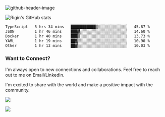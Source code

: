 
![github-header-image](https://github.com/riginoommen/riginoommen/assets/3840244/889cae65-df55-4cda-86cc-bf21bf1f2e96)

![Rigin's GitHub stats](https://github-readme-stats.vercel.app/api?username=riginoommen\&show_icons=true\&show=reviews,discussions_started,discussions_answered,prs_merged,prs_merged_percentage)


<!--START_SECTION:waka-->

```txt
TypeScript   5 hrs 34 mins   ███████████▒░░░░░░░░░░░░░   45.87 %
JSON         1 hr 46 mins    ███▓░░░░░░░░░░░░░░░░░░░░░   14.60 %
Docker       1 hr 40 mins    ███▒░░░░░░░░░░░░░░░░░░░░░   13.73 %
YAML         1 hr 19 mins    ██▓░░░░░░░░░░░░░░░░░░░░░░   10.90 %
Other        1 hr 13 mins    ██▓░░░░░░░░░░░░░░░░░░░░░░   10.03 %
```

<!--END_SECTION:waka-->

### Want to Connect?

I'm always open to new connections and collaborations. Feel free to reach out to me on Email/LinkedIn.

I'm excited to share with the world and make a positive impact with the community.

![](https://komarev.com/ghpvc/?username=riginoommen)

![](https://hit.yhype.me/github/profile?user_id=3840244)


